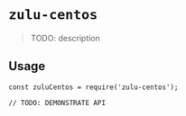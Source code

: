 # `zulu-centos`

> TODO: description

## Usage

```
const zuluCentos = require('zulu-centos');

// TODO: DEMONSTRATE API
```
